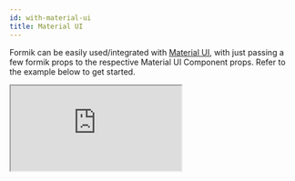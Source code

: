 ```yaml
---
id: with-material-ui
title: Material UI
---
```


Formik can be easily used/integrated with [Material UI](https://material-ui.com/), with just passing a few formik props to the respective Material UI Component props. Refer to the example below to get started.

<div className="embed-responsive aspect-ratio-square">
  <iframe
  src="https://codesandbox.io/embed/github/formik/formik/tree/master/examples/with-material-ui?fontsize=14&hidenavigation=1&theme=dark"
  style={{ width:'100%', height: '100%', border:0, borderRadius: 4, overflow: 'hidden'}}
  title="formik/formik: async-submission"
  allow="accelerometer; ambient-light-sensor; camera; encrypted-media; geolocation; gyroscope; hid; microphone; midi; payment; usb; vr; xr-spatial-tracking"
  sandbox="allow-forms allow-modals allow-popups allow-presentation allow-same-origin allow-scripts"
  ></iframe>
</div>
